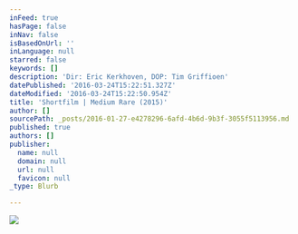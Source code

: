 ```yaml
---
inFeed: true
hasPage: false
inNav: false
isBasedOnUrl: ''
inLanguage: null
starred: false
keywords: []
description: 'Dir: Eric Kerkhoven, DOP: Tim Griffioen'
datePublished: '2016-03-24T15:22:51.327Z'
dateModified: '2016-03-24T15:22:50.954Z'
title: 'Shortfilm | Medium Rare (2015)'
author: []
sourcePath: _posts/2016-01-27-e4278296-6afd-4b6d-9b3f-3055f5113956.md
published: true
authors: []
publisher:
  name: null
  domain: null
  url: null
  favicon: null
_type: Blurb

---
```

![](https://s3-us-west-2.amazonaws.com/the-grid-img/p/c1fbf9bd3809c5406f7abbb8569a64ce1b9e0063.jpg)